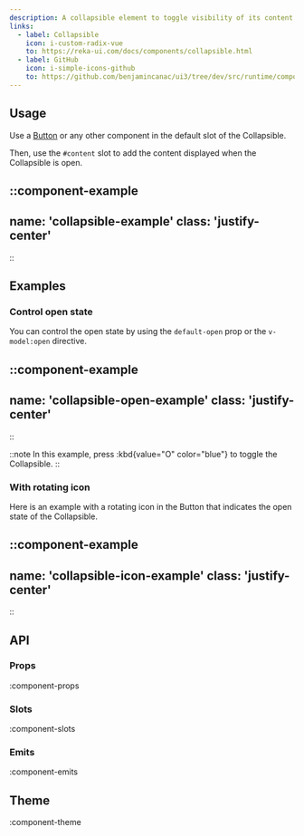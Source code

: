 ```yaml
---
description: A collapsible element to toggle visibility of its content.
links:
  - label: Collapsible
    icon: i-custom-radix-vue
    to: https://reka-ui.com/docs/components/collapsible.html
  - label: GitHub
    icon: i-simple-icons-github
    to: https://github.com/benjamincanac/ui3/tree/dev/src/runtime/components/Container.vue
---
```


## Usage

Use a [Button](/components/button) or any other component in the default slot of the Collapsible.

Then, use the `#content` slot to add the content displayed when the Collapsible is open.

::component-example
---
name: 'collapsible-example'
class: 'justify-center'
---
::

## Examples

### Control open state

You can control the open state by using the `default-open` prop or the `v-model:open` directive.

::component-example
---
name: 'collapsible-open-example'
class: 'justify-center'
---
::

::note
In this example, press :kbd{value="O" color="blue"} to toggle the Collapsible.
::

### With rotating icon

Here is an example with a rotating icon in the Button that indicates the open state of the Collapsible.

::component-example
---
name: 'collapsible-icon-example'
class: 'justify-center'
---
::

## API

### Props

:component-props

### Slots

:component-slots

### Emits

:component-emits

## Theme

:component-theme
